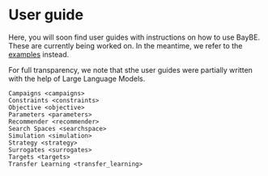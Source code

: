 # User guide

Here, you will soon find user guides with instructions on how to use BayBE.
These are currently being worked on.
In the meantime, we refer to the [examples](../../examples/examples) instead.

For full transparency, we note that sthe user guides were partially written with the help of Large Language Models.

```{toctree}
Campaigns <campaigns>
Constraints <constraints>
Objective <objective>
Parameters <parameters>
Recommender <recommender>
Search Spaces <searchspace>
Simulation <simulation>
Strategy <strategy>
Surrogates <surrogates>
Targets <targets>
Transfer Learning <transfer_learning>
```